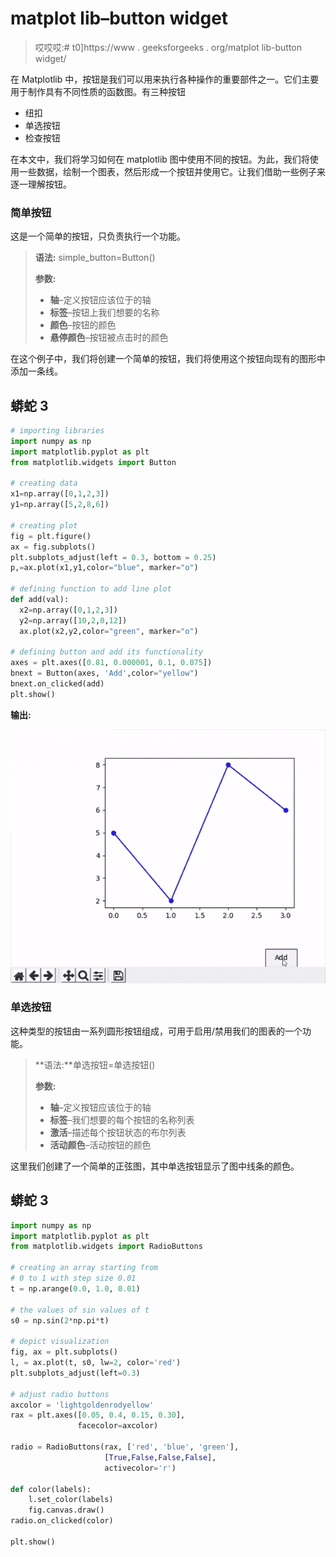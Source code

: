 # matplot lib–button widget

> 哎哎哎:# t0]https://www . geeksforgeeks . org/matplot lib-button widget/

在 Matplotlib 中，按钮是我们可以用来执行各种操作的重要部件之一。它们主要用于制作具有不同性质的函数图。有三种按钮

*   纽扣
*   单选按钮
*   检查按钮

在本文中，我们将学习如何在 matplotlib 图中使用不同的按钮。为此，我们将使用一些数据，绘制一个图表，然后形成一个按钮并使用它。让我们借助一些例子来逐一理解按钮。

### **简单按钮**

这是一个简单的按钮，只负责执行一个功能。

> **语法:** simple_button=Button()
> 
> **参数:**
> 
> *   **轴**–定义按钮应该位于的轴
> *   **标签**–按钮上我们想要的名称
> *   **颜色**–按钮的颜色
> *   **悬停颜色**–按钮被点击时的颜色

在这个例子中，我们将创建一个简单的按钮，我们将使用这个按钮向现有的图形中添加一条线。

## 蟒蛇 3

```py
# importing libraries
import numpy as np
import matplotlib.pyplot as plt
from matplotlib.widgets import Button

# creating data
x1=np.array([0,1,2,3])
y1=np.array([5,2,8,6])

# creating plot
fig = plt.figure()
ax = fig.subplots()
plt.subplots_adjust(left = 0.3, bottom = 0.25)
p,=ax.plot(x1,y1,color="blue", marker="o")

# defining function to add line plot
def add(val):
  x2=np.array([0,1,2,3])
  y2=np.array([10,2,0,12])
  ax.plot(x2,y2,color="green", marker="o")

# defining button and add its functionality
axes = plt.axes([0.81, 0.000001, 0.1, 0.075])
bnext = Button(axes, 'Add',color="yellow")
bnext.on_clicked(add)
plt.show()
```

**输出:**

![](img/4d4f28f7f8af1453ace6ccbe4b7c0df1.png)

### **单选按钮**

这种类型的按钮由一系列圆形按钮组成，可用于启用/禁用我们的图表的一个功能。

> **语法:**单选按钮=单选按钮()
> 
> **参数:**
> 
> *   **轴**–定义按钮应该位于的轴
> *   **标签**–我们想要的每个按钮的名称列表
> *   **激活**–描述每个按钮状态的布尔列表
> *   **活动颜色**–活动按钮的颜色

这里我们创建了一个简单的正弦图，其中单选按钮显示了图中线条的颜色。

## 蟒蛇 3

```py
import numpy as np
import matplotlib.pyplot as plt
from matplotlib.widgets import RadioButtons

# creating an array starting from
# 0 to 1 with step size 0.01
t = np.arange(0.0, 1.0, 0.01)

# the values of sin values of t
s0 = np.sin(2*np.pi*t)

# depict visualization
fig, ax = plt.subplots()
l, = ax.plot(t, s0, lw=2, color='red')
plt.subplots_adjust(left=0.3)

# adjust radio buttons
axcolor = 'lightgoldenrodyellow'
rax = plt.axes([0.05, 0.4, 0.15, 0.30],
               facecolor=axcolor)

radio = RadioButtons(rax, ['red', 'blue', 'green'],
                     [True,False,False,False],
                     activecolor='r')

def color(labels):
    l.set_color(labels)
    fig.canvas.draw()
radio.on_clicked(color)

plt.show()
```